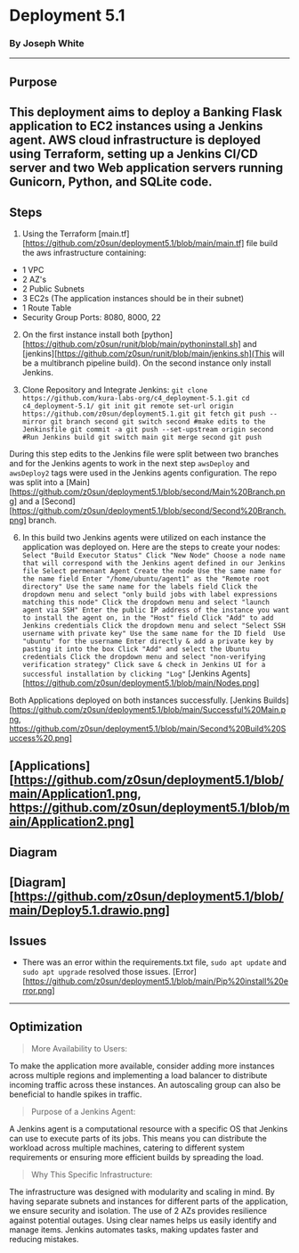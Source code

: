 # Deployment 5.1
### By Joseph White
---

## Purpose

This deployment aims to deploy a Banking Flask application to EC2 instances using a Jenkins agent. AWS cloud infrastructure is deployed using Terraform, setting up a Jenkins CI/CD server and two Web application servers running Gunicorn, Python, and SQLite code.
---
## Steps

1. Using the Terraform [main.tf][https://github.com/z0sun/deployment5.1/blob/main/main.tf] file build the aws infrastructure containing:

* 1 VPC
* 2 AZ's
* 2 Public Subnets
* 3 EC2s (The application instances should be in their subnet)
* 1 Route Table
* Security Group Ports: 8080, 8000, 22

2. On the first instance install both [python][https://github.com/z0sun/runit/blob/main/pythoninstall.sh] and [jenkins][https://github.com/z0sun/runit/blob/main/jenkins.sh](This will be a multibranch pipeline build). On the second instance only install Jenkins.

4. Clone Repository and Integrate Jenkins:
`git clone https://github.com/kura-labs-org/c4_deployment-5.1.git
cd c4_deployment-5.1/
git init
git remote set-url origin https://github.com/z0sun/deployment5.1.git
git fetch
git push --mirror
git branch second
git switch second
#make edits to the Jenkinsfile
git commit -a
git push --set-upstream origin second
#Run Jenkins build
git switch main
git merge second
git push`

During this step edits to the Jenkins file were split between two branches and for the Jenkins agents to work in the next step `awsDeploy` and `awsDeploy2` tags were used in the Jenkins agents configuration. The repo was split into a [Main][https://github.com/z0sun/deployment5.1/blob/second/Main%20Branch.png] and a [Second][https://github.com/z0sun/deployment5.1/blob/second/Second%20Branch.png] branch. 

6. In this build two Jenkins agents were utilized on each instance the application was deployed on. Here are the steps to create your nodes:
`    Select "Build Executor Status"
    Click "New Node"
    Choose a node name that will correspond with the Jenkins agent defined in our Jenkins file
    Select permenant Agent
    Create the node
    Use the same name for the name field
    Enter "/home/ubuntu/agent1" as the "Remote root directory"
    Use the same name for the labels field
    Click the dropdown menu and select "only build jobs with label expressions matching this node"
    Click the dropdown menu and select "launch agent via SSH"
    Enter the public IP address of the instance you want to install the agent on, in the "Host" field
    Click "Add" to add Jenkins credentials
    Click the dropdown menu and select "Select SSH username with private key"
    Use the same name for the ID field 
    Use "ubuntu" for the username
    Enter directly & add a private key by pasting it into the box
    Click "Add" and select the Ubuntu credentials
    Click the dropdown menu and select "non-verifying verification strategy"
    Click save & check in Jenkins UI for a successful installation by clicking "Log"`
[Jenkins Agents][https://github.com/z0sun/deployment5.1/blob/main/Nodes.png]

Both Applications deployed on both instances successfully. [Jenkins Builds][https://github.com/z0sun/deployment5.1/blob/main/Successful%20Main.png, https://github.com/z0sun/deployment5.1/blob/main/Second%20Build%20Success%20.png]

[Applications][https://github.com/z0sun/deployment5.1/blob/main/Application1.png, https://github.com/z0sun/deployment5.1/blob/main/Application2.png]
---

## Diagram
[Diagram][https://github.com/z0sun/deployment5.1/blob/main/Deploy5.1.drawio.png]
---
## Issues

* There was an error within the requirements.txt file, `sudo apt update` and `sudo apt upgrade` resolved those issues. [Error][https://github.com/z0sun/deployment5.1/blob/main/Pip%20install%20error.png]
---
## Optimization 

>More Availability to Users:

To make the application more available, consider adding more instances across multiple regions and implementing a load balancer to distribute incoming traffic across these instances. An autoscaling group can also be beneficial to handle spikes in traffic.

>Purpose of a Jenkins Agent:

A Jenkins agent is a computational resource with a specific OS that Jenkins can use to execute parts of its jobs. This means you can distribute the workload across multiple machines, catering to different system requirements or ensuring more efficient builds by spreading the load.

>Why This Specific Infrastructure:

The infrastructure was designed with modularity and scaling in mind. By having separate subnets and instances for different parts of the application, we ensure security and isolation. The use of 2 AZs provides resilience against potential outages. Using clear names helps us easily identify and manage items. Jenkins automates tasks, making updates faster and reducing mistakes.
